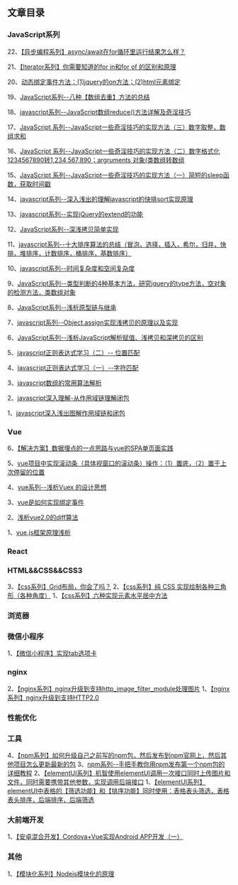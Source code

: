 ## 文章目录
### JavaScript系列
22、[【异步编程系列】async/await在for循环里运行结果怎么样？](http://www.chengxinsong.cn/post/91)

21、[【Iterator系列】你需要知道的for in和for of 的区别和原理](http://www.chengxinsong.cn/post/90)

20、[动态绑定事件方法：(1)jquery的on方法；(2)html元素绑定](http://www.chengxinsong.cn/post/81)

19、[JavaScript系列--八种【数组去重】方法的总结](http://www.chengxinsong.cn/post/73)

18、[javascript系列--JavaScript数组reduce()方法详解及奇淫技巧](http://www.chengxinsong.cn/post/67)

17、[JavaScript 系列--JavaScript一些奇淫技巧的实现方法（三）数字取整，数组求和](https://www.cnblogs.com/chengxs/p/10985513.html)

16、[JavaScript 系列--JavaScript一些奇淫技巧的实现方法（二）数字格式化 1234567890转1,234,567,890；argruments 对象(类数组转数组](http://www.chengxinsong.cn/post/62)

15、[JavaScript 系列--JavaScript一些奇淫技巧的实现方法（一）简短的sleep函数，获取时间戳](http://www.chengxinsong.cn/post/61)

14、[javascript系列--深入浅出的理解javascript的快排sort实现原理](http://www.chengxinsong.cn/post/60)

13、[javascript系列--实现jQuery的extend的功能](http://www.chengxinsong.cn/post/59)

12、[JavaScript系列--深浅拷贝简单实现](http://www.chengxinsong.cn/post/58)

11、[javascript系列--十大排序算法的总结（冒泡，选择，插入，希尔，归并，快排，堆排序，计数排序，桶排序，基数排序）](http://www.chengxinsong.cn/post/56)

10、[javascript系列--时间复杂度和空间复杂度](http://www.chengxinsong.cn/post/55)

9、[JavaScript系列--类型判断的4种基本方法，研究jquery的type方法，空对象的检测方法，类数组对象](http://www.chengxinsong.cn/post/54)

8、[JavaScript系列--浅析原型链与继承](http://www.chengxinsong.cn/post/45)

7、[javascript系列--Object.assign实现浅拷贝的原理以及实现](http://www.chengxinsong.cn/post/43)

6、[JavaScript系列--浅析JavaScript解析赋值、浅拷贝和深拷贝的区别](http://www.chengxinsong.cn/post/42)

5、[javascript正则表达式学习（二）-- 位置匹配](http://www.chengxinsong.cn/post/41)

4、[javascript正则表达式学习（一）--字符匹配](http://www.chengxinsong.cn/post/39)

3、[javascript数组的常用算法解析](http://www.chengxinsong.cn/post/37)

2、[javascript深入理解-从作用域链理解闭包](http://www.chengxinsong.cn/post/31)

1、[javascript深入浅出图解作用域链和闭包](http://www.chengxinsong.cn/post/30)

### Vue
6、[【解决方案】数据埋点的一点思路与vue的SPA单页面实践](http://www.chengxinsong.cn/post/85)

5、[vue项目中实现滚动条（具体视窗口的滚动条）操作：（1）置底，（2）置于上次停留的位置](http://www.chengxinsong.cn/post/75)

4、[vue系列--浅析Vuex 的设计思想](http://www.chengxinsong.cn/post/69)

3、[vue是如何实现绑定事件](http://www.chengxinsong.cn/post/65)

2、[浅析vue2.0的diff算法](http://www.chengxinsong.cn/post/27)

1、[vue.js框架原理浅析](http://www.chengxinsong.cn/post/25)


### React


### HTML&&CSS&&CSS3
3、[【css系列】Grid布局，你会了吗？](http://www.chengxinsong.cn/post/89)
2、[【css系列】纯 CSS 实现绘制各种三角形（各种角度）](http://www.chengxinsong.cn/post/87)
1、[【css系列】六种实现元素水平居中方法](http://www.chengxinsong.cn/post/74)

### 浏览器

### 微信小程序
1、[【微信小程序】实现tab选项卡](http://www.chengxinsong.cn/post/86)

### nginx
2、[【nginx系列】nginx升级到支持http_image_filter_module处理图片](http://www.chengxinsong.cn/post/84)
1、[【nginx系列】nginx升级到支持HTTP2.0](http://www.chengxinsong.cn/post/83)

### 性能优化


### 工具
4、[【npm系列】如何升级自己之前写的npm包，然后发布到npm官网上，然后其他项目怎么更新最新的包](http://www.chengxinsong.cn/post/82)
3、[npm系列--手把手教你用npm发布第一个npm包的详细教程](http://www.chengxinsong.cn/post/44)
2、[【elementUI系列】机智使用elementUI调用一次接口同时上传图片和文件，同时需要携带其他参数，实现调用后端接口](http://www.chengxinsong.cn/post/78)
1、[【elementUI系列】elementUI中表格的【筛选功能】和【排序功能】同时使用：表格表头筛选，表格表头排序，后端排序，后端筛选](http://www.chengxinsong.cn/post/76)


### 大前端开发
1、[【安卓混合开发】Cordova+Vue实现Android APP开发（一）](http://www.chengxinsong.cn/post/88)


### 其他
1、[【模块化系列】Nodejs模块化的原理](http://www.chengxinsong.cn/post/79)